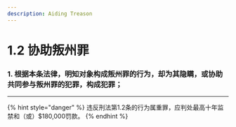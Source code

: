 ```yaml
---
description: Aiding Treason
---
```


# 1.2 协助叛州罪

### 1. 根据本条法律，明知对象构成叛州罪的行为，却为其隐瞒，或协助共同参与叛州罪的犯罪，构成犯罪；

***

{% hint style="danger" %}
违反刑法第1.2条的行为属重罪，应判处最高十年监禁和（或）$180,000罚款。
{% endhint %}